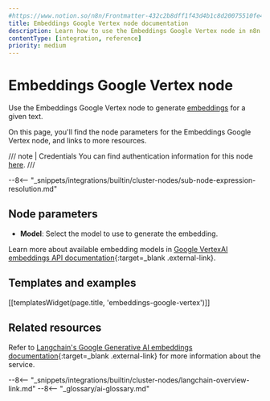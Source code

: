```yaml
---
#https://www.notion.so/n8n/Frontmatter-432c2b8dff1f43d4b1c8d20075510fe4
title: Embeddings Google Vertex node documentation
description: Learn how to use the Embeddings Google Vertex node in n8n. Follow technical documentation to integrate Embeddings Google Gemini node into your workflows.
contentType: [integration, reference]
priority: medium
---
```


# Embeddings Google Vertex node

Use the Embeddings Google Vertex node to generate [embeddings](/glossary.md#ai-embedding) for a given text.

On this page, you'll find the node parameters for the Embeddings Google Vertex node, and links to more resources.

/// note | Credentials
You can find authentication information for this node [here](/integrations/builtin/credentials/google/service-account.md).
///

--8<-- "\_snippets/integrations/builtin/cluster-nodes/sub-node-expression-resolution.md"

## Node parameters

- **Model**: Select the model to use to generate the embedding.

Learn more about available embedding models in [Google VertexAI embeddings API documentation](https://cloud.google.com/vertex-ai/generative-ai/docs/model-reference/text-embeddings-api){:target=\_blank .external-link}.

## Templates and examples

<!-- see https://www.notion.so/n8n/Pull-in-templates-for-the-integrations-pages-37c716837b804d30a33b47475f6e3780 -->

[[templatesWidget(page.title, 'embeddings-google-vertex')]]

## Related resources

Refer to [Langchain's Google Generative AI embeddings documentation](https://js.langchain.com/docs/integrations/text_embedding/google_generativeai){:target=\_blank .external-link} for more information about the service.

--8<-- "\_snippets/integrations/builtin/cluster-nodes/langchain-overview-link.md"
--8<-- "\_glossary/ai-glossary.md"
